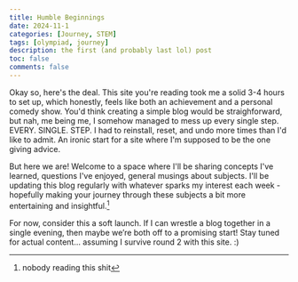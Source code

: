 ```yaml
---
title: Humble Beginnings 
date: 2024-11-1 
categories: [Journey, STEM]
tags: [olympiad, journey]
description: the first (and probably last lol) post
toc: false
comments: false
---
```

Okay so, here's the deal. This site you're reading took me a solid 3-4 hours to set up, which honestly, feels like both an achievement and a personal comedy show. You'd think creating a simple blog would be straighforward, but nah, me being me, I somehow managed to mess up every single step. EVERY. SINGLE. STEP. I had to reinstall, reset, and undo more times than I'd like to admit. An ironic start for a site where I'm supposed to be the one giving advice. 

But here we are! Welcome to a space where I'll be sharing concepts I've learned, questions I've enjoyed, general musings about subjects. I'll be updating this blog regularly with whatever sparks my interest each week - hopefully making your journey through these subjects a bit more entertaining and insightful.[^1]

For now, consider this a soft launch. If I can wrestle a blog together in a single evening, then maybe we’re both off to a promising start! Stay tuned for actual content… assuming I survive round 2 with this site. :) 

[^1]: nobody reading this shit